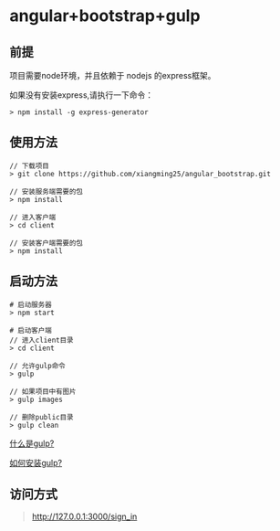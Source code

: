 # angular+bootstrap+gulp

## 前提

项目需要node环境，并且依赖于 nodejs 的express框架。

如果没有安装express,请执行一下命令：
```
> npm install -g express-generator
```


## 使用方法  
```
// 下载项目
> git clone https://github.com/xiangming25/angular_bootstrap.git  

// 安装服务端需要的包
> npm install 

// 进入客户端
> cd client

// 安装客户端需要的包
> npm install
```

## 启动方法
```
# 启动服务器
> npm start  

# 启动客户端
// 进入client目录
> cd client

// 允许gulp命令
> gulp

// 如果项目中有图片
> gulp images

// 删除public目录
> gulp clean

```
[什么是gulp? ](http://www.gulpjs.com.cn/docs/getting-started/)

[如何安装gulp? ](http://www.gulpjs.com.cn/docs/getting-started/)

## 访问方式
> http://127.0.0.1:3000/sign_in
